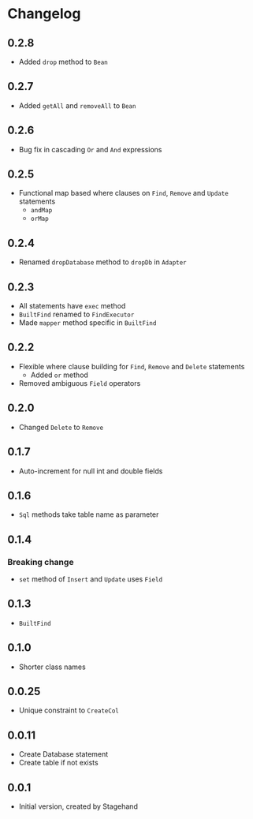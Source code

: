 # Changelog

## 0.2.8

- Added `drop` method to `Bean`

## 0.2.7

- Added `getAll` and `removeAll` to `Bean`

## 0.2.6

- Bug fix in cascading `Or` and `And` expressions

## 0.2.5

- Functional map based where clauses on `Find`, `Remove` and `Update` statements
    - `andMap`
    - `orMap`

## 0.2.4

- Renamed `dropDatabase` method to `dropDb` in `Adapter`

## 0.2.3

- All statements have `exec` method
- `BuiltFind` renamed to `FindExecutor`
- Made `mapper` method specific in `BuiltFind`

## 0.2.2

- Flexible where clause building for `Find`, `Remove` and `Delete` statements
    - Added `or` method
- Removed ambiguous `Field` operators

## 0.2.0

- Changed `Delete` to `Remove`

## 0.1.7

- Auto-increment for null int and double fields

## 0.1.6

- `Sql` methods take table name as parameter

## 0.1.4

### Breaking change

- `set` method of `Insert` and `Update` uses `Field`

## 0.1.3

- `BuiltFind`

## 0.1.0

- Shorter class names

## 0.0.25

- Unique constraint to `CreateCol`

## 0.0.11

- Create Database statement
- Create table if not exists

## 0.0.1

- Initial version, created by Stagehand
